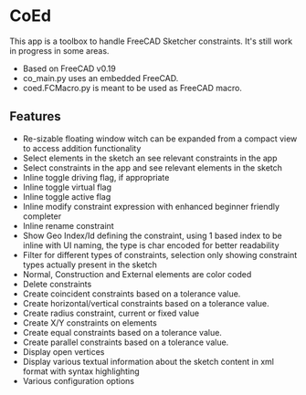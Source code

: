 # CoEd
This app is a toolbox to handle FreeCAD Sketcher constraints. It's still work in progress in some areas.
* Based on FreeCAD v0.19
* co_main.py uses an embedded FreeCAD.
* coed.FCMacro.py is meant to be used as FreeCAD macro.
## Features
* Re-sizable floating window witch can be expanded from a compact view to access addition functionality 
* Select elements in the sketch an see relevant constraints in the app
* Select constraints in the app and see relevant elements in the sketch
* Inline toggle driving flag, if appropriate
* Inline toggle virtual flag
* Inline toggle active flag
* Inline modify constraint expression with enhanced beginner friendly completer
* Inline rename constraint
* Show Geo Index/Id defining the constraint, using 1 based index to be inline with UI naming, the type is char encoded for better readability 
* Filter for different types of constraints, selection only showing constraint types actually present in the sketch
* Normal, Construction and External elements are color coded
* Delete constraints
* Create coincident constraints based on a tolerance value.
* Create horizontal/vertical constraints based on a tolerance value.
* Create radius constraint, current or fixed value
* Create X/Y constraints on elements
* Create equal constraints based on a tolerance value.
* Create parallel constraints based on a tolerance value.
* Display open vertices
* Display various textual information about the sketch content in xml format with syntax highlighting
* Various configuration options
